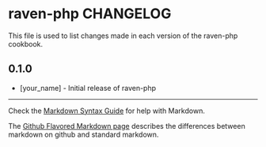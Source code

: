 raven-php CHANGELOG
===================

This file is used to list changes made in each version of the raven-php cookbook.

0.1.0
-----
- [your_name] - Initial release of raven-php

- - -
Check the [Markdown Syntax Guide](http://daringfireball.net/projects/markdown/syntax) for help with Markdown.

The [Github Flavored Markdown page](http://github.github.com/github-flavored-markdown/) describes the differences between markdown on github and standard markdown.
